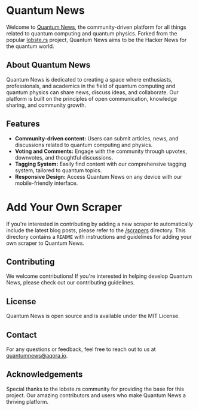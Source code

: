 # Quantum News
Welcome to [Quantum News](https://news.aqora.io), the community-driven platform for all things related to quantum computing and quantum physics. Forked from the popular [lobste.rs](https://github.com/lobsters/lobsters) project, Quantum News aims to be the Hacker News for the quantum world.

## About Quantum News
Quantum News is dedicated to creating a space where enthusiasts, professionals, and academics in the field of quantum computing and quantum physics can share news, discuss ideas, and collaborate. Our platform is built on the principles of open communication, knowledge sharing, and community growth.

## Features
* **Community-driven content:** Users can submit articles, news, and discussions related to quantum computing and physics.
* **Voting and Comments:** Engage with the community through upvotes, downvotes, and thoughtful discussions.
* **Tagging System:** Easily find content with our comprehensive tagging system, tailored to quantum topics.
* **Responsive Design:** Access Quantum News on any device with our mobile-friendly interface.

# Add Your Own Scraper
If you're interested in contributing by adding a new scraper to automatically include the latest blog posts, please refer to the [/scrapers](https://github.com/aqora-io/quantumnews/tree/main/scrapers) directory. This directory contains a `README` with instructions and guidelines for adding your own scraper to Quantum News.

## Contributing
We welcome contributions! If you're interested in helping develop Quantum News, please check out our contributing guidelines.

## License
Quantum News is open source and is available under the MIT License.

## Contact
For any questions or feedback, feel free to reach out to us at quantumnews@aqora.io.

## Acknowledgements
Special thanks to the lobste.rs community for providing the base for this project.
Our amazing contributors and users who make Quantum News a thriving platform.
